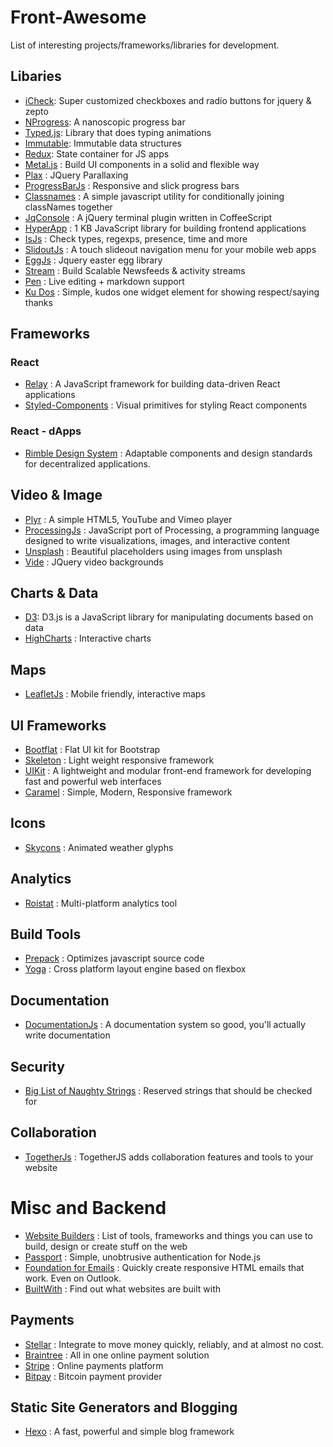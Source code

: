 # Front-Awesome  #

List of interesting projects/frameworks/libraries for development.

## Libaries ##
- [iCheck](http://icheck.fronteed.com/): Super customized checkboxes and radio buttons for jquery & zepto
- [NProgress](http://ricostacruz.com/nprogress): A nanoscopic progress bar
- [Typed.js](http://www.mattboldt.com/demos/typed-js/): Library that does typing animations
- [Immutable](https://facebook.github.io/immutable-js/): Immutable data structures
- [Redux](http://redux.js.org/): State container for JS apps
- [Metal.js](https://github.com/metal/metal.js) : Build UI components in a solid and flexible way
- [Plax](https://github.com/cameronmcefee/plax) : JQuery Parallaxing
- [ProgressBarJs](https://github.com/kimmobrunfeldt/progressbar.js) : Responsive and slick progress bars
- [Classnames](http://jedwatson.github.io/classnames/) : A simple javascript utility for conditionally joining classNames together
- [JqConsole](http://replit.github.io/jq-console/) : A jQuery terminal plugin written in CoffeeScript 
- [HyperApp](https://github.com/hyperapp/hyperapp) : 1 KB JavaScript library for building frontend applications
- [IsJs](http://is.js.org/) : Check types, regexps, presence, time and more
- [SlidoutJs](https://slideout.js.org/) : A touch slideout navigation menu for your mobile web apps
- [EggJs](https://github.com/mikeflynn/egg.js) : Jquery easter egg library
- [Stream](https://getstream.io/) : Build Scalable Newsfeeds & activity streams
- [Pen](https://github.com/sofish/pen) : Live editing + markdown support
- [Ku Dos](http://kudosplease.com/) : Simple, kudos one widget element for showing respect/saying thanks
## Frameworks ##

### React ###
- [Relay](https://facebook.github.io/relay/) : A JavaScript framework for building data-driven React applications
- [Styled-Components](https://www.styled-components.com/) : Visual primitives for styling React components

### React - dApps ###
- [Rimble Design System](https://rimble.consensys.design/) : Adaptable components and design standards for decentralized applications.

## Video & Image ##
- [Plyr](https://github.com/sampotts/plyr) : A simple HTML5, YouTube and Vimeo player
- [ProcessingJs](http://processingjs.org/) : JavaScript port of Processing, a programming language designed to write visualizations, images, and interactive content
- [Unsplash](https://unsplash.it/) : Beautiful placeholders using images from unsplash 
- [Vide](http://vodkabears.github.io/vide/) : JQuery video backgrounds

## Charts & Data ##
- [D3](https://d3js.org): D3.js is a JavaScript library for manipulating documents based on data
- [HighCharts](https://www.highcharts.com/) : Interactive charts

## Maps ##
- [LeafletJs](http://leafletjs.com/) : Mobile friendly, interactive maps

## UI Frameworks ##
- [Bootflat](http://bootflat.github.io/) : Flat UI kit for Bootstrap
- [Skeleton](http://getskeleton.com) : Light weight responsive framework
- [UIKit](https://getuikit.com/) : A lightweight and modular front-end framework for developing fast and powerful web interfaces
- [Caramel](https://kurisubrooks.com/caramel/showcase.html) : Simple, Modern, Responsive framework

## Icons ##
- [Skycons](https://darkskyapp.github.io/skycons/) : Animated weather glyphs

## Analytics ##
- [Roistat](https://www.roistat.com) : Multi-platform analytics tool

## Build Tools ##
- [Prepack](https://prepack.io/) : Optimizes javascript source code
- [Yoga](https://facebook.github.io/yoga/) : Cross platform layout engine based on flexbox

## Documentation ##
- [DocumentationJs](https://github.com/documentationjs) : A documentation system so good, you'll actually write documentation

## Security ##
- [Big List of Naughty Strings](https://github.com/minimaxir/big-list-of-naughty-strings/blob/master/blns.txt) : Reserved strings that should be checked for

## Collaboration ##
- [TogetherJs](https://togetherjs.com/) : TogetherJS adds collaboration features and tools to your website

# Misc and Backend #

- [Website Builders](https://saijogeorge.com/website-builders/) : List of tools, frameworks and things you can use to build, design or create stuff on the web
- [Passport](http://passportjs.org/) : Simple, unobtrusive authentication for Node.js
- [Foundation for Emails](http://foundation.zurb.com/emails.html) : Quickly create responsive HTML emails that work. Even on Outlook.
- [BuiltWith](https://builtwith.com/) : Find out what websites are built with

## Payments ##
- [Stellar](https://www.stellar.org/) : Integrate to move money quickly, reliably, and at almost no cost.
- [Braintree](https://www.braintreepayments.com/en-de?locale=en-de) : All in one online payment solution
- [Stripe](https://stripe.com/de) : Online payments platform
- [Bitpay](https://bitpay.com/) : Bitcoin payment provider

## Static Site Generators and Blogging ##
- [Hexo](https://hexo.io/) : A fast, powerful and simple blog framework
